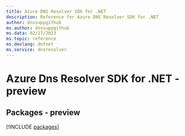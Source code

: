 ```yaml
---
title: Azure DNS Resolver SDK for .NET
description: Reference for Azure DNS Resolver SDK for .NET
author: dnssuppgithub
ms.author: dnssuppgithub
ms.data: 02/17/2023
ms.topic: reference
ms.devlang: dotnet
ms.service: dnsresolver
---
```

# Azure Dns Resolver SDK for .NET - preview
## Packages - preview
[!INCLUDE [packages](dns-resolver-index.md)]